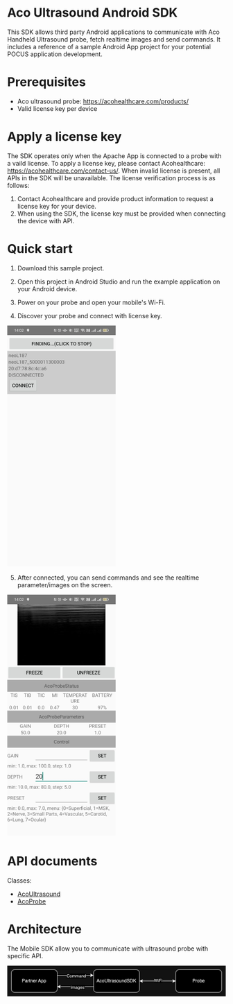Aco Ultrasound Android SDK
===================

This SDK allows third party Android applications to communicate with Aco Handheld Ultrasound probe, fetch realtime images and send commands. 
It includes a reference of a sample Android App project for your potential POCUS application development.

# Prerequisites

- Aco ultrasound probe: https://acohealthcare.com/products/
- Valid license key per device

# Apply a license key

The SDK operates only when the Apache App is connected to a probe with a vaild license. 
To apply a license key, please contact Acohealthcare: https://acohealthcare.com/contact-us/. 
When invalid license is present, all APIs in the SDK will be unavailable. 
The license verification process is as follows:

1. Contact Acohealthcare and provide product information to request a license key for your device.
2. When using the SDK, the license key must be provided when connecting the device with API.

# Quick start

1. Download this sample project.

2. Open this project in Android Studio and run the example application on your Android device.

3. Power on your probe and open your mobile's Wi-Fi.

4. Discover your probe and connect with license key.

![image info](./readme_images/01.png)

5. After connected, you can send commands and see the realtime parameter/images on the screen.

![image info](./readme_images/02.png)

# API documents

Classes:
- [AcoUltrasound](./readme_api_documents/AcoUltrasound.md)
- [AcoProbe](./readme_api_documents/AcoProbe.md)

# Architecture

The Mobile SDK allow you to communicate with ultrasound probe with specific API.

![image info](./readme_images/03.png)

